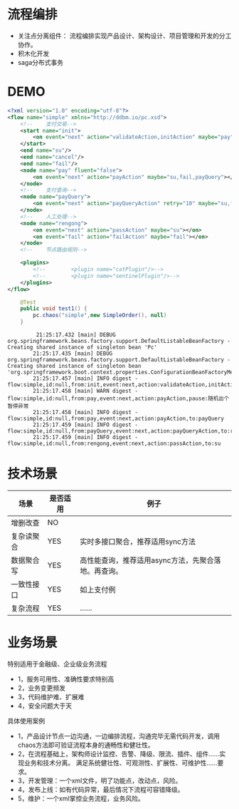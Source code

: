 # 流程编排
 - 关注点分离组件：
    流程编排实现产品设计、架构设计、项目管理和开发的分工协作。 
 - 积木化开发 
 - saga分布式事务
 

# DEMO
```xml
<?xml version="1.0" encoding="utf-8"?>
<flow name="simple" xmlns="http://ddbm.io/pc.xsd">
    <!--    支付交易-->
    <start name="init">
        <on event="next" action="validateAction,initAction" maybe="pay"></on>
    </start>
    <end name="su"/>
    <end name="cancel"/>
    <end name="fail"/>
    <node name="pay" fluent="false">
        <on event="next" action="payAction" maybe="su,fail,payQuery"></on>
    </node>
    <!--    支付查询-->
    <node name="payQuery">
        <on event="next" action="payQueryAction" retry="10" maybe="su,fail,rengong"></on>
    </node>
    <!--    人工处理-->
    <node name="rengong">
        <on event="next" action="passAction" maybe="su"></on>
        <on event="fail" action="failAction" maybe="fail"></on>
    </node>
    <!--    节点路由规则-->

    <plugins>
        <!--        <plugin name="catPlugin"/>-->
        <!--        <plugin name="sentinelPlugin"/>-->
    </plugins>
</flow>

```

```JAVA
    @Test
    public void test1() {
        pc.chaos("simple",new SimpleOrder(), null)
    }
```

```text
         21:25:17.432 [main] DEBUG org.springframework.beans.factory.support.DefaultListableBeanFactory - Creating shared instance of singleton bean 'Pc'
        21:25:17.435 [main] DEBUG org.springframework.beans.factory.support.DefaultListableBeanFactory - Creating shared instance of singleton bean 'org.springframework.boot.context.properties.ConfigurationBeanFactoryMetadata'
        21:25:17.457 [main] INFO digest - flow:simple,id:null,from:init,event:next,action:validateAction,initAction,to:pay
        21:25:17.458 [main] WARN digest - flow:simple,id:null,from:pay,event:next,action:payAction,pause:随机出个暂停异常
        21:25:17.458 [main] INFO digest - flow:simple,id:null,from:pay,event:next,action:payAction,to:payQuery
        21:25:17.459 [main] INFO digest - flow:simple,id:null,from:payQuery,event:next,action:payQueryAction,to:rengong
        21:25:17.459 [main] INFO digest - flow:simple,id:null,from:rengong,event:next,action:passAction,to:su
``` 


# 技术场景
|  场景   | 是否适用  |  例子  |
|  ----  | ----  | ----  |
| 增删改查  | NO | |
| 复杂读聚合  | YES | 实时多接口聚合，推荐适用sync方法 |
| 数据聚合写  | YES | 高性能查询，推荐适用async方法，先聚合落地。再查询。 |
| 一致性接口  | YES | 如上支付例 |
| 复杂流程  | YES | …… | 

# 业务场景
特别适用于金融级、企业级业务流程
 - 1，服务可用性、准确性要求特别高  
 - 2，业务变更频发 
 - 3，代码维护难、扩展难
 - 4，安全问题大于天

具体使用案例
 - 1，产品设计节点一边沟通，一边编排流程，沟通完毕无需代码开发，调用chaos方法即可验证流程本身的通畅性和健壮性。
 - 2，在流程基础上，架构师设计监控、告警、降级、限流、插件、组件……实现业务和技术分离。 满足系统健壮性、可观测性、扩展性、可维护性……要求。
 - 3，开发管理：一个xml文件，明了功能点，改动点，风险。
 - 4，发布上线：如有代码异常，最后情况下流程可容错降级。
 - 5，维护：一个xml掌控业务流程，业务风险。



 
 



